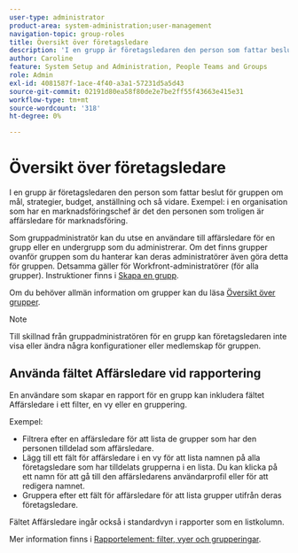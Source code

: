 ```yaml
---
user-type: administrator
product-area: system-administration;user-management
navigation-topic: group-roles
title: Översikt över företagsledare
description: 'I en grupp är företagsledaren den person som fattar beslut för gruppen om mål, strategier, budget, anställning och så vidare. Exempel: i en organisation som har en marknadsföringschef är det den personen som troligen är affärsledare för marknadsföring.'
author: Caroline
feature: System Setup and Administration, People Teams and Groups
role: Admin
exl-id: 4081587f-1ace-4f40-a3a1-57231d5a5d43
source-git-commit: 02191d80ea58f80de2e7be2ff55f43663e415e31
workflow-type: tm+mt
source-wordcount: '318'
ht-degree: 0%

---
```


# Översikt över företagsledare

I en grupp är företagsledaren den person som fattar beslut för gruppen om mål, strategier, budget, anställning och så vidare. Exempel: i en organisation som har en marknadsföringschef är det den personen som troligen är affärsledare för marknadsföring.

Som gruppadministratör kan du utse en användare till affärsledare för en grupp eller en undergrupp som du administrerar. Om det finns grupper ovanför gruppen som du hanterar kan deras administratörer även göra detta för gruppen. Detsamma gäller för Workfront-administratörer (för alla grupper). Instruktioner finns i [Skapa en grupp](../../../administration-and-setup/manage-groups/create-and-manage-groups/create-a-group.md).

Om du behöver allmän information om grupper kan du läsa [Översikt över grupper](../../../administration-and-setup/manage-groups/groups-overview/groups.md).

>[!NOTE]
>
>Till skillnad från gruppadministratören för en grupp kan företagsledaren inte visa eller ändra några konfigurationer eller medlemskap för gruppen.

<!--
>DRAFTED IN FLARE:
>At this point the field is added for mainly reporting purposes.>
>
-->

## Använda fältet Affärsledare vid rapportering

En användare som skapar en rapport för en grupp kan inkludera fältet Affärsledare i ett filter, en vy eller en gruppering.

Exempel:

* Filtrera efter en affärsledare för att lista de grupper som har den personen tilldelad som affärsledare.
* Lägg till ett fält för affärsledare i en vy för att lista namnen på alla företagsledare som har tilldelats grupperna i en lista. Du kan klicka på ett namn för att gå till den affärsledarens användarprofil eller för att redigera namnet.
* Gruppera efter ett fält för affärsledare för att lista grupper utifrån deras företagsledare.

Fältet Affärsledare ingår också i standardvyn i rapporter som en listkolumn.

Mer information finns i [Rapportelement: filter, vyer och grupperingar](../../../reports-and-dashboards/reports/reporting-elements/reporting-elements-filters-views-groupings.md).
